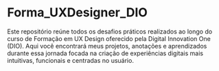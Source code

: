# Forma_UXDesigner_DIO
Este repositório reúne todos os desafios práticos realizados ao longo do curso de Formação em UX Design oferecido pela Digital Innovation One (DIO). Aqui você encontrará meus projetos, anotações e aprendizados durante essa jornada focada na criação de experiências digitais mais intuitivas, funcionais e centradas no usuário.
